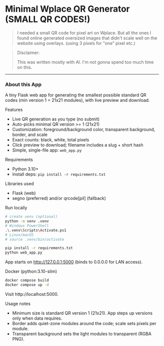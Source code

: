 # Minimal Wplace QR Generator (SMALL QR CODES!)

> I needed a small QR code for pixel art on Wplace. But all the ones I found online generated oversized images that didn't scale well on the website using overlays. (using 3 pixels for "one" pixel etc.)

> Disclaimer:
> 
> This was written mostly with AI. I'm not gonna spend too much time on this. 

---

### About this App

A tiny Flask web app for generating the smallest possible standard QR codes (min version 1 = 21x21 modules), with live preview and download.

Features
- Live QR generation as you type (no submit)
- Auto-picks minimal QR version >= 1 (21x21)
- Customization: foreground/background color, transparent background, border, and scale
- Exact counts: black, white, total pixels
- Click preview to download; filename includes a slug + short hash
- Simple, single-file app: `web_app.py`

Requirements
- Python 3.10+
- Install deps: `pip install -r requirements.txt`

Libraries used
- Flask (web)
- segno (preferred) and/or qrcode[pil] (fallback)

Run locally
```bash
# create venv (optional)
python -m venv .venv
# Windows PowerShell
.\.venv\Scripts\Activate.ps1
# Linux/macOS
# source .venv/bin/activate

pip install -r requirements.txt
python web_app.py
```
App starts on http://127.0.0.1:5000 (binds to 0.0.0.0 for LAN access).

Docker (python:3.10-slim)
```bash
docker compose build
docker compose up -d
```
Visit http://localhost:5000.

Usage notes
- Minimum size is standard QR version 1 (21x21). App steps up versions only when data requires.
- Border adds quiet-zone modules around the code; scale sets pixels per module.
- Transparent background sets the light modules to transparent (RGBA PNG).